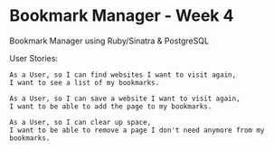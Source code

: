 # Bookmark Manager - Week 4 
Bookmark Manager using Ruby/Sinatra &amp; PostgreSQL

User Stories:

```
As a User, so I can find websites I want to visit again,
I want to see a list of my bookmarks.
```

```
As a User, so I can save a website I want to visit again,
I want to be able to add the page to my bookmarks.
```

```
As a User, so I can clear up space,
I want to be able to remove a page I don't need anymore from my bookmarks.
```